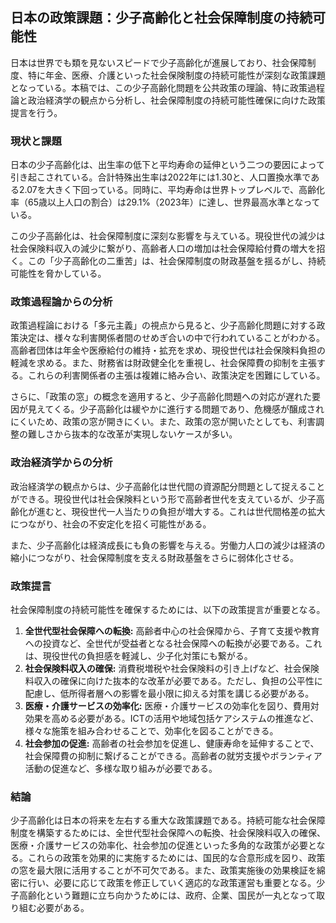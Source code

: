 ## 日本の政策課題：少子高齢化と社会保障制度の持続可能性

日本は世界でも類を見ないスピードで少子高齢化が進展しており、社会保障制度、特に年金、医療、介護といった社会保険制度の持続可能性が深刻な政策課題となっている。本稿では、この少子高齢化問題を公共政策の理論、特に政策過程論と政治経済学の観点から分析し、社会保障制度の持続可能性確保に向けた政策提言を行う。

### 現状と課題

日本の少子高齢化は、出生率の低下と平均寿命の延伸という二つの要因によって引き起こされている。合計特殊出生率は2022年には1.30と、人口置換水準である2.07を大きく下回っている。同時に、平均寿命は世界トップレベルで、高齢化率（65歳以上人口の割合）は29.1%（2023年）に達し、世界最高水準となっている。

この少子高齢化は、社会保障制度に深刻な影響を与えている。現役世代の減少は社会保険料収入の減少に繋がり、高齢者人口の増加は社会保障給付費の増大を招く。この「少子高齢化の二重苦」は、社会保障制度の財政基盤を揺るがし、持続可能性を脅かしている。

### 政策過程論からの分析

政策過程論における「多元主義」の視点から見ると、少子高齢化問題に対する政策決定は、様々な利害関係者間のせめぎ合いの中で行われていることがわかる。高齢者団体は年金や医療給付の維持・拡充を求め、現役世代は社会保険料負担の軽減を求める。また、財務省は財政健全化を重視し、社会保障費の抑制を主張する。これらの利害関係者の主張は複雑に絡み合い、政策決定を困難にしている。

さらに、「政策の窓」の概念を適用すると、少子高齢化問題への対応が遅れた要因が見えてくる。少子高齢化は緩やかに進行する問題であり、危機感が醸成されにくいため、政策の窓が開きにくい。また、政策の窓が開いたとしても、利害調整の難しさから抜本的な改革が実現しないケースが多い。

### 政治経済学からの分析

政治経済学の観点からは、少子高齢化は世代間の資源配分問題として捉えることができる。現役世代は社会保険料という形で高齢者世代を支えているが、少子高齢化が進むと、現役世代一人当たりの負担が増大する。これは世代間格差の拡大につながり、社会の不安定化を招く可能性がある。

また、少子高齢化は経済成長にも負の影響を与える。労働力人口の減少は経済の縮小につながり、社会保障制度を支える財政基盤をさらに弱体化させる。

### 政策提言

社会保障制度の持続可能性を確保するためには、以下の政策提言が重要となる。

1. **全世代型社会保障への転換:** 高齢者中心の社会保障から、子育て支援や教育への投資など、全世代が受益者となる社会保障への転換が必要である。これは、現役世代の負担感を軽減し、少子化対策にも繋がる。
2. **社会保険料収入の確保:** 消費税増税や社会保険料の引き上げなど、社会保険料収入の確保に向けた抜本的な改革が必要である。ただし、負担の公平性に配慮し、低所得者層への影響を最小限に抑える対策を講じる必要がある。
3. **医療・介護サービスの効率化:** 医療・介護サービスの効率化を図り、費用対効果を高める必要がある。ICTの活用や地域包括ケアシステムの推進など、様々な施策を組み合わせることで、効率化を図ることができる。
4. **社会参加の促進:** 高齢者の社会参加を促進し、健康寿命を延伸することで、社会保障費の抑制に繋げることができる。高齢者の就労支援やボランティア活動の促進など、多様な取り組みが必要である。

### 結論

少子高齢化は日本の将来を左右する重大な政策課題である。持続可能な社会保障制度を構築するためには、全世代型社会保障への転換、社会保険料収入の確保、医療・介護サービスの効率化、社会参加の促進といった多角的な政策が必要となる。これらの政策を効果的に実施するためには、国民的な合意形成を図り、政策の窓を最大限に活用することが不可欠である。また、政策実施後の効果検証を綿密に行い、必要に応じて政策を修正していく適応的な政策運営も重要となる。少子高齢化という難題に立ち向かうためには、政府、企業、国民が一丸となって取り組む必要がある。
